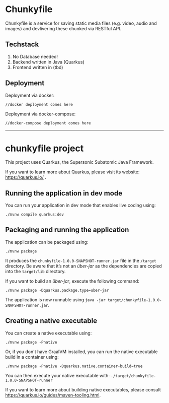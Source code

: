 # Chunkyfile
Chunkyfile is a service for saving static media files (e.g. video, audio and images) and devlivering these chunked via RESTful API.

## Techstack
1. No Database needed!
2. Backend written in Java (Quarkus)
3. Frontend written in (tbd)

## Deployment
Deployment via docker:
```bash
//docker deployment comes here
```

Deployment via docker-compose:
```bash
//docker-compose deployment comes here
```

---
# chunkyfile project

This project uses Quarkus, the Supersonic Subatomic Java Framework.

If you want to learn more about Quarkus, please visit its website: https://quarkus.io/ .

## Running the application in dev mode

You can run your application in dev mode that enables live coding using:
```shell script
./mvnw compile quarkus:dev
```

## Packaging and running the application

The application can be packaged using:
```shell script
./mvnw package
```
It produces the `chunkyfile-1.0.0-SNAPSHOT-runner.jar` file in the `/target` directory.
Be aware that it’s not an _über-jar_ as the dependencies are copied into the `target/lib` directory.

If you want to build an _über-jar_, execute the following command:
```shell script
./mvnw package -Dquarkus.package.type=uber-jar
```

The application is now runnable using `java -jar target/chunkyfile-1.0.0-SNAPSHOT-runner.jar`.

## Creating a native executable

You can create a native executable using: 
```shell script
./mvnw package -Pnative
```

Or, if you don't have GraalVM installed, you can run the native executable build in a container using: 
```shell script
./mvnw package -Pnative -Dquarkus.native.container-build=true
```

You can then execute your native executable with: `./target/chunkyfile-1.0.0-SNAPSHOT-runner`

If you want to learn more about building native executables, please consult https://quarkus.io/guides/maven-tooling.html.

